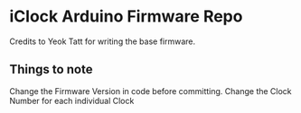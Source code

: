 # iClock Arduino Firmware Repo
Credits to Yeok Tatt for writing the base firmware.

## Things to note
Change the Firmware Version in code before committing.
Change the Clock Number for each individual Clock
